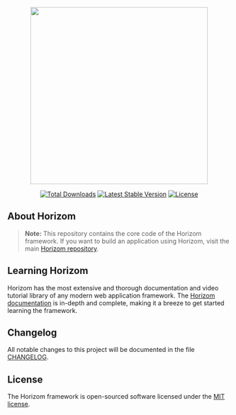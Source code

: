 <p align="center"><img src="https://horizom.github.io/img/horizom-logo-color.svg" width="400"></p>

<p align="center">
<a href="https://packagist.org/packages/horizom/horizom"><img src="https://poser.pugx.org/horizom/horizom/d/total.svg" alt="Total Downloads"></a>
<a href="https://packagist.org/packages/horizom/horizom"><img src="https://poser.pugx.org/horizom/horizom/v/stable.svg" alt="Latest Stable Version"></a>
<a href="https://packagist.org/packages/horizom/horizom"><img src="https://poser.pugx.org/horizom/horizom/license.svg" alt="License"></a>
</p>

## About Horizom

> **Note:** This repository contains the core code of the Horizom framework. If you want to build an application using Horizom, visit the main [Horizom repository](https://github.com/horizom/framework).

## Learning Horizom

Horizom has the most extensive and thorough documentation and video tutorial library of any modern web application framework. The [Horizom documentation](https://horizom.github.io) is in-depth and complete, making it a breeze to get started learning the framework.

## Changelog

All notable changes to this project will be documented in the file [CHANGELOG](CHANGELOG.md).

## License

The Horizom framework is open-sourced software licensed under the [MIT license](LICENSE.md).
